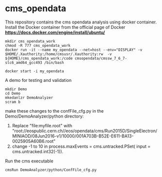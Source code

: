 # cms_opendata
This repository contains the cms opendata analysis using docker container.
Install the Docker container from the official page of Docker **https://docs.docker.com/engine/install/ubuntu/**
```
mkdir cms_opendata_work
chmod -R 777 cms_opendata_work
docker run -it --name my_opendata --net=host --env="DISPLAY" -v $HOME/.Xauthority:/home/cmsusr/.Xauthority:rw  -v ${HOME}/cms_opendata_work:/code cmsopendata/cmssw_7_6_7-slc6_amd64_gcc493 /bin/bash
```
```
docker start -i my_opendata
```
A demo for testing and validation
```
mkdir Demo
cd Demo
mkedanlzr DemoAnalyzer
scram b
```
make these changes to the confFile_cfg.py in the Demo/DemoAnalyzer/python directory:
1) Replace "file:myfile.root" with "root://eospublic.cern.ch//eos/opendata/cms/Run2015D/SingleElectron/MINIAOD/08Jun2016-v1/10000/001A703B-B52E-E611-BA13-0025905A60B6.root"
2) change -1 to 10 in process.maxEvents = cms.untracked.PSet( input = cms.untracked.int32(-1)).
   
Run the cms executable
```
cmsRun DemoAnalyzer/python/ConfFile_cfg.py
```
